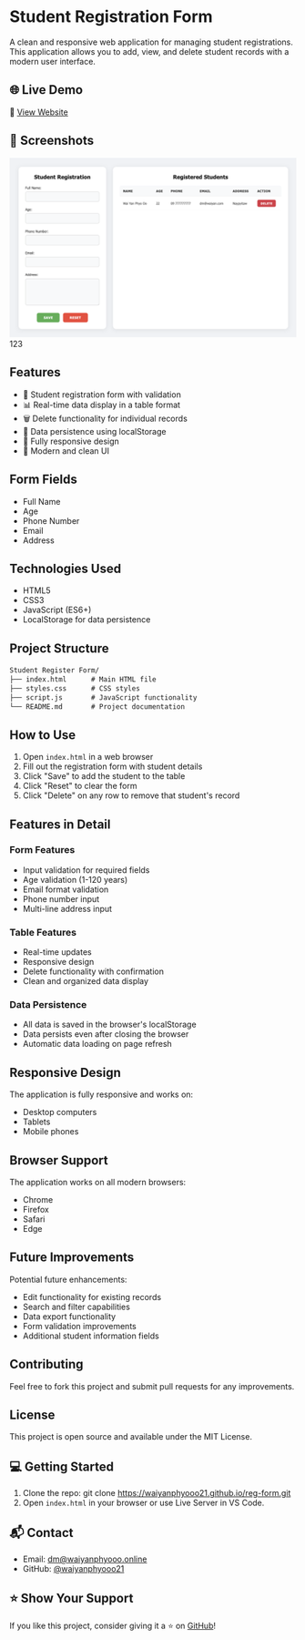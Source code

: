 # Student Registration Form

A clean and responsive web application for managing student registrations. This application allows you to add, view, and delete student records with a modern user interface.

## 🌐 Live Demo

🔗 [View Website](https://waiyanphyooo21.github.io/reg-form/)

## 📸 Screenshots

![](screenshoot/preview.png)
123

## Features

- 📝 Student registration form with validation
- 📊 Real-time data display in a table format
- 🗑️ Delete functionality for individual records
- 💾 Data persistence using localStorage
- 📱 Fully responsive design
- 🎨 Modern and clean UI

## Form Fields

- Full Name
- Age
- Phone Number
- Email
- Address

## Technologies Used

- HTML5
- CSS3
- JavaScript (ES6+)
- LocalStorage for data persistence

## Project Structure

```
Student Register Form/
├── index.html      # Main HTML file
├── styles.css      # CSS styles
├── script.js       # JavaScript functionality
└── README.md       # Project documentation
```

## How to Use

1. Open `index.html` in a web browser
2. Fill out the registration form with student details
3. Click "Save" to add the student to the table
4. Click "Reset" to clear the form
5. Click "Delete" on any row to remove that student's record

## Features in Detail

### Form Features

- Input validation for required fields
- Age validation (1-120 years)
- Email format validation
- Phone number input
- Multi-line address input

### Table Features

- Real-time updates
- Responsive design
- Delete functionality with confirmation
- Clean and organized data display

### Data Persistence

- All data is saved in the browser's localStorage
- Data persists even after closing the browser
- Automatic data loading on page refresh

## Responsive Design

The application is fully responsive and works on:

- Desktop computers
- Tablets
- Mobile phones

## Browser Support

The application works on all modern browsers:

- Chrome
- Firefox
- Safari
- Edge

## Future Improvements

Potential future enhancements:

- Edit functionality for existing records
- Search and filter capabilities
- Data export functionality
- Form validation improvements
- Additional student information fields

## Contributing

Feel free to fork this project and submit pull requests for any improvements.

## License

This project is open source and available under the MIT License.

## 💻 Getting Started

1. Clone the repo:
   git clone https://waiyanphyooo21.github.io/reg-form.git
2. Open `index.html` in your browser or use Live Server in VS Code.

## 📬 Contact

- Email: dm@waiyanphyooo.online
- GitHub: [@waiyanphyooo21](https://github.com/waiyanphyooo21)

## ⭐️ Show Your Support

If you like this project, consider giving it a ⭐️ on [GitHub](https://waiyanphyooo21.github.io/reg-form/)!
